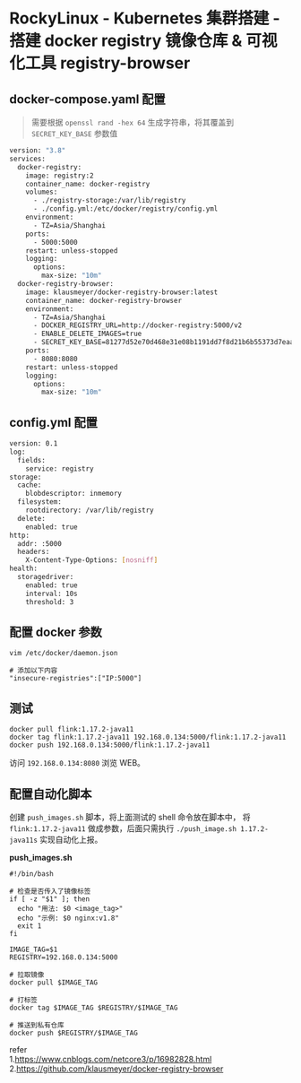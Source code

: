 # RockyLinux - Kubernetes 集群搭建 - 搭建 docker registry 镜像仓库 & 可视化工具 registry-browser

## docker-compose.yaml 配置

>需要根据 `openssl rand -hex 64` 生成字符串，将其覆盖到 `SECRET_KEY_BASE` 参数值   

```bash
version: "3.8"
services:
  docker-registry:
    image: registry:2
    container_name: docker-registry
    volumes:
      - ./registry-storage:/var/lib/registry
      - ./config.yml:/etc/docker/registry/config.yml
    environment:
      - TZ=Asia/Shanghai
    ports:
      - 5000:5000
    restart: unless-stopped
    logging:
      options:
        max-size: "10m"
  docker-registry-browser:
    image: klausmeyer/docker-registry-browser:latest
    container_name: docker-registry-browser
    environment:
      - TZ=Asia/Shanghai
      - DOCKER_REGISTRY_URL=http://docker-registry:5000/v2
      - ENABLE_DELETE_IMAGES=true
      - SECRET_KEY_BASE=81277d52e70d468e31e08b1191dd7f8d21b6b55373d7eaada4fcb9a65fd6385ec58d3c1d19bd4297390c1bd08354767052702a4b9fd293da735e35879b79b10e
    ports:
      - 8080:8080
    restart: unless-stopped
    logging:
      options:
        max-size: "10m"

```

## config.yml 配置     
```bash
version: 0.1
log:
  fields:
    service: registry
storage:
  cache:
    blobdescriptor: inmemory
  filesystem:
    rootdirectory: /var/lib/registry
  delete:
    enabled: true
http:
  addr: :5000
  headers:
    X-Content-Type-Options: [nosniff]
health:
  storagedriver:
    enabled: true
    interval: 10s
    threshold: 3
```

## 配置 docker 参数  
```shell
vim /etc/docker/daemon.json 

# 添加以下内容 
"insecure-registries":["IP:5000"]
```

## 测试 
```shell
docker pull flink:1.17.2-java11 
docker tag flink:1.17.2-java11 192.168.0.134:5000/flink:1.17.2-java11
docker push 192.168.0.134:5000/flink:1.17.2-java11
```

访问 `192.168.0.134:8080` 浏览 WEB。   

## 配置自动化脚本    
创建 `push_images.sh` 脚本，将上面测试的 shell 命令放在脚本中， 将 `flink:1.17.2-java11` 做成参数，后面只需执行 `./push_image.sh 1.17.2-java11s` 实现自动化上报。  

**push_images.sh**
```shell
#!/bin/bash

# 检查是否传入了镜像标签
if [ -z "$1" ]; then
  echo "用法: $0 <image_tag>"
  echo "示例: $0 nginx:v1.8"
  exit 1
fi

IMAGE_TAG=$1
REGISTRY=192.168.0.134:5000

# 拉取镜像
docker pull $IMAGE_TAG

# 打标签
docker tag $IMAGE_TAG $REGISTRY/$IMAGE_TAG

# 推送到私有仓库
docker push $REGISTRY/$IMAGE_TAG
```

refer   
1.https://www.cnblogs.com/netcore3/p/16982828.html      
2.https://github.com/klausmeyer/docker-registry-browser      